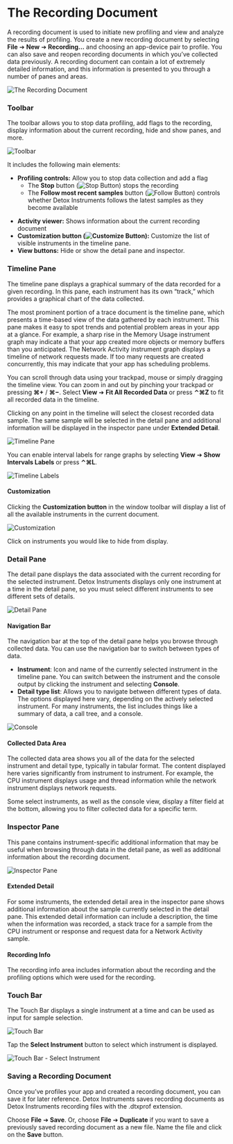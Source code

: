 # The Recording Document

A recording document is used to initiate new profiling and view and analyze the results of profiling. You create a new recording document by selecting **File** ➔ **New** ➔ **Recording...** and choosing an app-device pair to profile. You can also save and reopen recording documents in which you’ve collected data previously. A recording document can contain a lot of extremely detailed information, and this information is presented to you through a number of panes and areas.



![The Recording Document](Resources/RecordingDocument_Example.png "The Recording Document")

### Toolbar

The toolbar allows you to stop data profiling, add flags to the recording, display information about the current recording, hide and show panes, and more.

![Toolbar](Resources/RecordingDocument_Toolbar.png "Toolbar")

It includes the following main elements:

* **Profiling controls:** Allow you to stop data collection and add a flag
  * The **Stop** button (![Stop Button](Resources/Button_Stop.png)) stops the recording
  * The **Follow most recent samples** button (![Follow Button](Resources/Button_Follow.png)) controls whether Detox Instruments follows the latest samples as they become available
<!--- * The **Flag** button (![Flag Button](Resources/Button_Flag.png)) adds a flag sample in the recording -->
* **Activity viewer:** Shows information about the current recording document
* **Customization button (![Customize Button](Resources/Button_Customize.png)):** Customize the list of visible instruments in the timeline pane.
* **View buttons:** Hide or show the detail pane and inspector.

### Timeline Pane

The timeline pane displays a graphical summary of the data recorded for a given recording. In this pane, each instrument has its own “track,” which provides a graphical chart of the data collected.

The most prominent portion of a trace document is the timeline pane, which presents a time-based view of the data gathered by each instrument. This pane makes it easy to spot trends and potential problem areas in your app at a glance. For example, a sharp rise in the Memory Usage instrument graph may indicate a that your app created more objects or memory buffers than you anticipated. The Network Activity instrument graph displays a timeline of network requests made. If too many requests are created concurrently, this may indicate that your app has scheduling problems.

You can scroll through data using your trackpad, mouse or simply dragging the timeline view. You can zoom in and out by pinching your trackpad or pressing **⌘+** / **⌘−**. Select **View** ➔ **Fit All Recorded Data** or press **⌃⌘Z** to fit all recorded data in the timeline.

Clicking on any point in the timeline will select the closest recorded data sample. The same sample will be selected in the detail pane and additional information will be displayed in the inspector pane under **Extended Detail**.

![Timeline Pane](Resources/RecordingDocument_TimelinePane.png "Timeline Pane")

You can enable interval labels for range graphs by selecting **View** ➔ **Show Intervals Labels** or press **⌃⌘L**.

![Timeline Labels](Resources/RecordingDocument_TimelinePane_Labels.png "Timeline Labels")

#### Customization

Clicking the **Customization button** in the window toolbar will display a list of all the available instruments in the current document.

![Customization](Resources/RecordingDocument_InstrumentCustomization.png "Customization")

Click on instruments you would like to hide from display.

### Detail Pane

The detail pane displays the data associated with the current recording for the selected instrument. Detox Instruments displays only one instrument at a time in the detail pane, so you must select different instruments to see different sets of details.

![Detail Pane](Resources/RecordingDocument_DetailPane.png "Detail Pane")

#### Navigation Bar

The navigation bar at the top of the detail pane helps you browse through collected data. You can use the navigation bar to switch between types of data.

- **Instrument**: Icon and name of the currently selected instrument in the timeline pane. You can switch between the instrument and the console output by clicking the instrument and selecting **Console**.
- **Detail type list**: Allows you to navigate between different types of data. The options displayed here vary, depending on the actively selected instrument. For many instruments, the list includes things like a summary of data, a call tree, and a console.

![Console](Resources/RecordingDocument_DetailPane_Console.png "Console")

#### Collected Data Area

The collected data area shows you all of the data for the selected instrument and detail type, typically in tabular format. The content displayed here varies significantly from instrument to instrument. For example, the CPU instrument displays usage and thread information while the network instrument displays network requests.

Some select instruments, as well as the console view, display a filter field at the bottom, allowing you to filter collected data for a specific term.

### Inspector Pane

This pane contains instrument-specific additional information that may be useful when browsing through data in the detail pane, as well as additional information about the recording document.

![Inspector Pane](Resources/RecordingDocument_InspectorPane.png "Inspector Pane")

#### Extended Detail

For some instruments, the extended detail area in the inspector pane shows additional information about the sample currently selected in the detail pane. This extended detail information can include a description, the time when the information was recorded, a stack trace for a sample from the CPU instrument or response and request data for a Network Activity sample.

#### Recording Info

The recording info area includes information about the recording and the profiling options which were used for the recording.

### Touch Bar

The Touch Bar displays a single instrument at a time and can be used as input for sample selection.

![Touch Bar](Resources/RecordingDocument_TouchBar.png "Touch Bar")

Tap the **Select Instrument** button to select which instrument is displayed.

![Touch Bar - Select Instrument](Resources/RecordingDocument_TouchBarPicker.png "Touch Bar - Select Instrument")

### Saving a Recording Document

Once you’ve profiles your app and created a recording document, you can save it for later reference. Detox Instruments saves recording documents as Detox Instruments recording files with the .dtxprof extension.

Choose **File** ➔ **Save**. Or, choose **File** ➔ **Duplicate** if you want to save a previously saved recording document as a new file. Name the file and click on the **Save** button.
